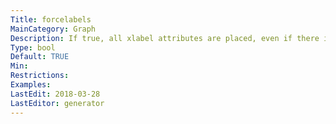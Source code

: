 ```yaml
---
Title: forcelabels
MainCategory: Graph
Description: If true, all xlabel attributes are placed, even if there is some overlap with nodes or other labels.
Type: bool
Default: TRUE
Min: 
Restrictions: 
Examples: 
LastEdit: 2018-03-28
LastEditor: generator
---
```



